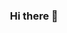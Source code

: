<div align=center>

### Hi there 👋

</div>
<!--
**errorworld2000/errorworld2000** is a ✨ _special_ ✨ repository because its `README.md` (this file) appears on your GitHub profile.

Here are some ideas to get you started:

- 🔭 I’m currently working on ...
- 🌱 I’m currently learning ...
- 👯 I’m looking to collaborate on ...
- 🤔 I’m looking for help with ...
- 💬 Ask me about ...
- 📫 How to reach me: ...
- 😄 Pronouns: ...
- ⚡ Fun fact: ...
-->
<div align=center>
  
![](https://komarev.com/ghpvc/?username=errorworld2000&abbreviated=true&label=PROFILE+VIEWS&color=dc143c&base=1000)  

</div>
<div align=center>
  
[![Star History Chart](https://api.star-history.com/svg?repos=guodongxiaren/README&type=Date)](https://star-history.com/#guodongxiaren/README&Date)

</div>
<div align=center>
  
[![Readme Card](https://github-readme-stats.vercel.app/api/pin/?username=anuraghazra&repo=github-readme-stats)](https://github.com/anuraghazra/github-readme-stats)

</div>
<div align=center>
  
![Top Langs](https://github-readme-stats.vercel.app/api/top-langs/?username=anuraghazra&layout=compact&hide=javascript,html&exclude_repo=github-readme-stats,anuraghazra.github.io&size_weight=0.5&count_weight=0.5)

</div>
<div align=center>
  
[请求](https://api.spencerwoo.com/substats/?source=neteaseMusic&queryKey=1316097247&source=github&queryKey=errorworld2000&source=steamGames&queryKey=76561198922312819)

</div>
<div align=center>
  
![Dynamic JSON Badge](https://img.shields.io/badge/dynamic/json?url=https%3A%2F%2Fapi.spencerwoo.com%2Fsubstats%2F%3Fsource%3DneteaseMusic%26queryKey%3D1316097247%26source%3Dgithub%26queryKey%3Derrorworld2000&query=%24.data.totalSubs&logo=github)

</div>
